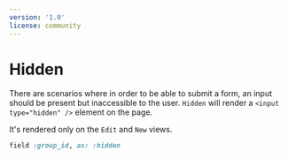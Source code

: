 ```yaml
---
version: '1.0'
license: community
---
```


# Hidden

There are scenarios where in order to be able to submit a form, an input should be present but inaccessible to the user. `Hidden` will render a `<input type="hidden" />` element on the page.

It's rendered only on the `Edit` and `New` views.

```ruby
field :group_id, as: :hidden
```
